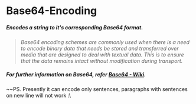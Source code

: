 # Base64-Encoding
##### Encodes a string to it's corresponding Base64 format.
>*Base64 encoding schemes are commonly used when there is a need to encode binary data that needs be stored and transferred over media that are designed to deal with textual data. This is to ensure that the data remains intact without modification during transport.*
##### For further information on Base64, refer [Base64 - Wiki](https://en.wikipedia.org/wiki/Base64).

~~PS. Presently it can encode only sentences, paragraphs with sentences on new line will not work :\
